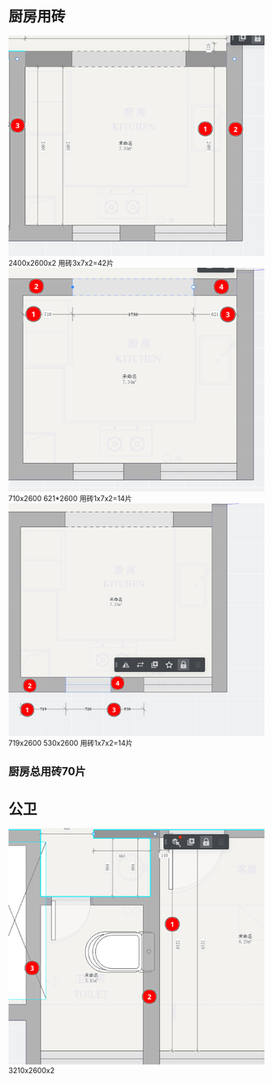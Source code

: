 # 厨房用砖
![输入图片说明](/imgs/2022-11-02/d6u3jMeNC96HiurT.png)
2400x2600x2
用砖3x7x2=42片
![输入图片说明](/imgs/2022-11-02/3ThoHrPiYyglkQU5.png)
710x2600
621*2600
 用砖1x7x2=14片
![输入图片说明](/imgs/2022-11-02/Fkut2oHYUaOVwORk.png)
719x2600
530x2600
 用砖1x7x2=14片
 ## 厨房总用砖70片

# 公卫
![输入图片说明](/imgs/2022-11-02/ttBVNiEAfREdEVj5.png)
3210x2600x2

<!--stackedit_data:
eyJoaXN0b3J5IjpbLTI0NjA4MjI5NCwtMjA4ODc0NjYxMl19
-->